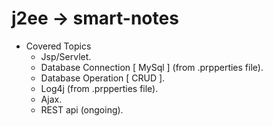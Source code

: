 # j2ee -> smart-notes
+ Covered Topics
    - Jsp/Servlet.
    - Database Connection [ MySql ] (from .prpperties file).
    - Database Operation [ CRUD ].
    - Log4j (from .prpperties file).
    - Ajax.
    - REST api (ongoing).
